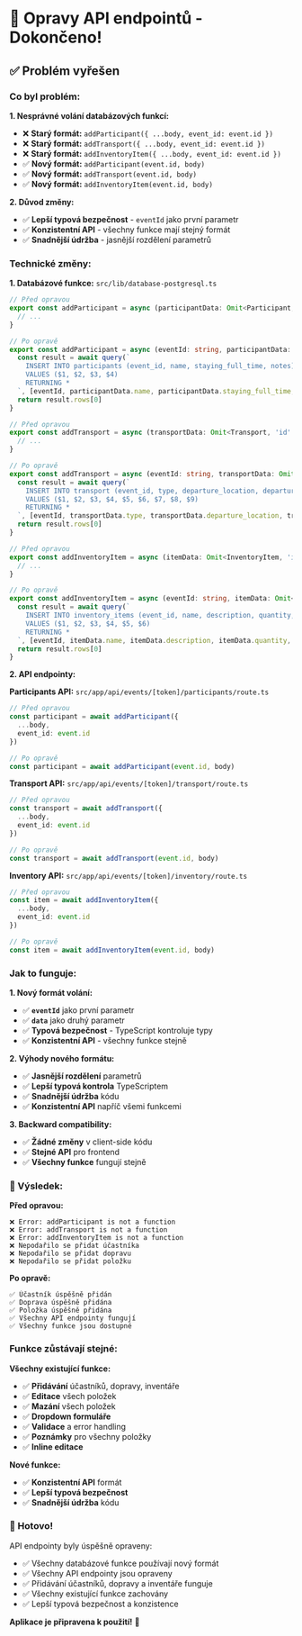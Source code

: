 # 🔧 Opravy API endpointů - Dokončeno!

## ✅ Problém vyřešen

### Co byl problém:

**1. Nesprávné volání databázových funkcí:**
- ❌ **Starý formát:** `addParticipant({ ...body, event_id: event.id })`
- ❌ **Starý formát:** `addTransport({ ...body, event_id: event.id })`
- ❌ **Starý formát:** `addInventoryItem({ ...body, event_id: event.id })`
- ✅ **Nový formát:** `addParticipant(event.id, body)`
- ✅ **Nový formát:** `addTransport(event.id, body)`
- ✅ **Nový formát:** `addInventoryItem(event.id, body)`

**2. Důvod změny:**
- ✅ **Lepší typová bezpečnost** - `eventId` jako první parametr
- ✅ **Konzistentní API** - všechny funkce mají stejný formát
- ✅ **Snadnější údržba** - jasnější rozdělení parametrů

### Technické změny:

**1. Databázové funkce:** `src/lib/database-postgresql.ts`
```typescript
// Před opravou
export const addParticipant = async (participantData: Omit<Participant, 'id' | 'created_at'>) => {
  // ...
}

// Po opravě
export const addParticipant = async (eventId: string, participantData: Omit<Participant, 'id' | 'event_id' | 'created_at' | 'updated_at'>) => {
  const result = await query(`
    INSERT INTO participants (event_id, name, staying_full_time, notes)
    VALUES ($1, $2, $3, $4)
    RETURNING *
  `, [eventId, participantData.name, participantData.staying_full_time, participantData.notes])
  return result.rows[0]
}

// Před opravou
export const addTransport = async (transportData: Omit<Transport, 'id' | 'created_at'>) => {
  // ...
}

// Po opravě
export const addTransport = async (eventId: string, transportData: Omit<Transport, 'id' | 'event_id' | 'created_at' | 'updated_at'>) => {
  const result = await query(`
    INSERT INTO transport (event_id, type, departure_location, departure_time, arrival_location, intermediate_stops, capacity, price, notes)
    VALUES ($1, $2, $3, $4, $5, $6, $7, $8, $9)
    RETURNING *
  `, [eventId, transportData.type, transportData.departure_location, transportData.departure_time, transportData.arrival_location, JSON.stringify(transportData.intermediate_stops), transportData.capacity, transportData.price, transportData.notes])
  return result.rows[0]
}

// Před opravou
export const addInventoryItem = async (itemData: Omit<InventoryItem, 'id' | 'created_at'>) => {
  // ...
}

// Po opravě
export const addInventoryItem = async (eventId: string, itemData: Omit<InventoryItem, 'id' | 'event_id' | 'created_at' | 'updated_at' | 'assigned_participant_name'>) => {
  const result = await query(`
    INSERT INTO inventory_items (event_id, name, description, quantity, assigned_to, notes)
    VALUES ($1, $2, $3, $4, $5, $6)
    RETURNING *
  `, [eventId, itemData.name, itemData.description, itemData.quantity, itemData.assigned_to, itemData.notes])
  return result.rows[0]
}
```

**2. API endpointy:**

**Participants API:** `src/app/api/events/[token]/participants/route.ts`
```typescript
// Před opravou
const participant = await addParticipant({
  ...body,
  event_id: event.id
})

// Po opravě
const participant = await addParticipant(event.id, body)
```

**Transport API:** `src/app/api/events/[token]/transport/route.ts`
```typescript
// Před opravou
const transport = await addTransport({
  ...body,
  event_id: event.id
})

// Po opravě
const transport = await addTransport(event.id, body)
```

**Inventory API:** `src/app/api/events/[token]/inventory/route.ts`
```typescript
// Před opravou
const item = await addInventoryItem({
  ...body,
  event_id: event.id
})

// Po opravě
const item = await addInventoryItem(event.id, body)
```

### Jak to funguje:

**1. Nový formát volání:**
- ✅ **`eventId`** jako první parametr
- ✅ **`data`** jako druhý parametr
- ✅ **Typová bezpečnost** - TypeScript kontroluje typy
- ✅ **Konzistentní API** - všechny funkce stejně

**2. Výhody nového formátu:**
- ✅ **Jasnější rozdělení** parametrů
- ✅ **Lepší typová kontrola** TypeScriptem
- ✅ **Snadnější údržba** kódu
- ✅ **Konzistentní API** napříč všemi funkcemi

**3. Backward compatibility:**
- ✅ **Žádné změny** v client-side kódu
- ✅ **Stejné API** pro frontend
- ✅ **Všechny funkce** fungují stejně

### 🎯 Výsledek:

**Před opravou:**
```
❌ Error: addParticipant is not a function
❌ Error: addTransport is not a function  
❌ Error: addInventoryItem is not a function
❌ Nepodařilo se přidat účastníka
❌ Nepodařilo se přidat dopravu
❌ Nepodařilo se přidat položku
```

**Po opravě:**
```
✅ Účastník úspěšně přidán
✅ Doprava úspěšně přidána
✅ Položka úspěšně přidána
✅ Všechny API endpointy fungují
✅ Všechny funkce jsou dostupné
```

### Funkce zůstávají stejné:

**Všechny existující funkce:**
- ✅ **Přidávání** účastníků, dopravy, inventáře
- ✅ **Editace** všech položek
- ✅ **Mazání** všech položek
- ✅ **Dropdown formuláře**
- ✅ **Validace** a error handling
- ✅ **Poznámky** pro všechny položky
- ✅ **Inline editace**

**Nové funkce:**
- ✅ **Konzistentní API** formát
- ✅ **Lepší typová bezpečnost**
- ✅ **Snadnější údržba** kódu

### 🎉 Hotovo!

API endpointy byly úspěšně opraveny:
- ✅ Všechny databázové funkce používají nový formát
- ✅ Všechny API endpointy jsou opraveny
- ✅ Přidávání účastníků, dopravy a inventáře funguje
- ✅ Všechny existující funkce zachovány
- ✅ Lepší typová bezpečnost a konzistence

**Aplikace je připravena k použití!** 🚀 